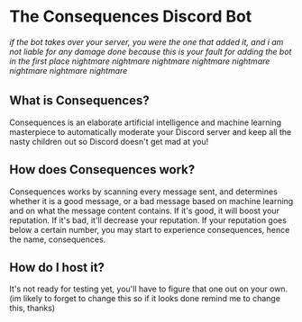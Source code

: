 # The Consequences Discord Bot
###### if the bot takes over your server, you were the one that added it, and i am not liable for any damage done because this is your fault for adding the bot in the first place nightmare nightmare nightmare nightmare nightmare nightmare nightmare nightmare 

## What is Consequences?
Consequences is an elaborate artificial intelligence and machine learning masterpiece to automatically moderate your Discord server and keep all the nasty children out so Discord doesn't get mad at you!

## How does Consequences work?
Consequences works by scanning every message sent, and determines whether it is a good message, or a bad message based on machine learning and on what the message content contains. If it's good, it will boost your reputation. If it's bad, it'll decrease your reputation. If your reputation goes below a certain number, you may start to experience consequences, hence the name, consequences.

## How do I host it?
It's not ready for testing yet, you'll have to figure that one out on your own. (im likely to forget to change this so if it looks done remind me to change this, thanks)